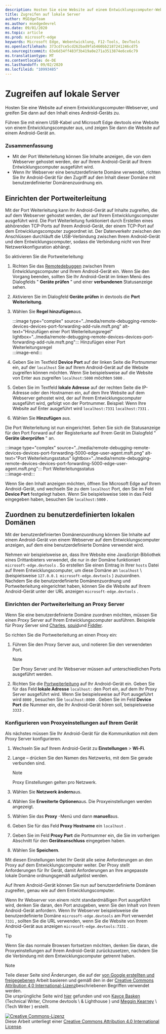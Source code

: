 ```yaml
---
description: Hosten Sie eine Website auf einem Entwicklungscomputer-Webserver, und greifen Sie dann auf den Inhalt eines Android-Geräts zu.
title: Zugreifen auf lokale Server
author: MSEdgeTeam
ms.author: msedgedevrel
ms.date: 09/01/2020
ms.topic: article
ms.prod: microsoft-edge
keywords: Microsoft Edge, Webentwicklung, F12-Tools, DevTools
ms.openlocfilehash: 373cd7ce5cd262bad9fa5460bb2187241246cd75
ms.sourcegitcommit: 63e6d34ff483f3b419a0e271a3513874e6ce6c79
ms.translationtype: MT
ms.contentlocale: de-DE
ms.lasthandoff: 09/02/2020
ms.locfileid: "10993485"
---
```

<!-- Copyright Kayce Basques 

   Licensed under the Apache License, Version 2.0 (the "License");
   you may not use this file except in compliance with the License.
   You may obtain a copy of the License at

       https://www.apache.org/licenses/LICENSE-2.0

   Unless required by applicable law or agreed to in writing, software
   distributed under the License is distributed on an "AS IS" BASIS,
   WITHOUT WARRANTIES OR CONDITIONS OF ANY KIND, either express or implied.
   See the License for the specific language governing permissions and
   limitations under the License.  -->  





# Zugreifen auf lokale Server   




Hosten Sie eine Website auf einem Entwicklungscomputer-Webserver, und greifen Sie dann auf den Inhalt eines Android-Geräts zu.  

Führen Sie mit einem USB-Kabel und Microsoft Edge devtools eine Website von einem Entwicklungscomputer aus, und zeigen Sie dann die Website auf einem Android-Gerät an.  

### Zusammenfassung  

*   Mit der Port Weiterleitung können Sie Inhalte anzeigen, die von dem Webserver gehostet werden, der auf Ihrem Android-Gerät auf Ihrem Entwicklungscomputer ausgeführt wird.  
*   Wenn Ihr Webserver eine benutzerdefinierte Domäne verwendet, richten Sie Ihr Android-Gerät für den Zugriff auf den Inhalt dieser Domäne mit benutzerdefinierter Domänenzuordnung ein.  

## Einrichten der Portweiterleitung   

Mit der Port Weiterleitung kann Ihr Android-Gerät auf Inhalte zugreifen, die auf dem Webserver gehostet werden, der auf Ihrem Entwicklungscomputer ausgeführt wird.  Die Port Weiterleitung funktioniert durch Erstellen eines abhörenden TCP-Ports auf Ihrem Android-Gerät, der einem TCP-Port auf dem Entwicklungscomputer zugeordnet ist.  Der Datenverkehr zwischen den Anschlüssen durchläuft die USB-Verbindung zwischen Ihrem Android-Gerät und dem Entwicklungscomputer, sodass die Verbindung nicht von Ihrer Netzwerkkonfiguration abhängt.  

So aktivieren Sie die Portweiterleitung:  

1.  Richten Sie das [Remotedebuggen][RemoteDebuggingGettingStarted] zwischen Ihrem Entwicklungscomputer und Ihrem Android-Gerät ein.  Wenn Sie den Vorgang beenden, sollten Sie Ihr Android-Gerät im linken Menü des Dialogfelds " **Geräte prüfen** " und einer **verbundenen** Statusanzeige sehen.  
1.  Aktivieren Sie im Dialogfeld **Geräte prüfen** in devtools die **Port Weiterleitung**.  
1.  Wählen Sie **Regel hinzufügen**aus.  
    
    :::image type="complex" source="../media/remote-debugging-remote-devices-devices-port-forwarding-add-rule.msft.png" alt-text="Hinzufügen einer Port Weiterleitungsregel" lightbox="../media/remote-debugging-remote-devices-devices-port-forwarding-add-rule.msft.png":::
       Hinzufügen einer Port Weiterleitungsregel  
    :::image-end:::  
    
1.  Geben Sie im Textfeld **Device Port** auf der linken Seite die Portnummer ein, auf der `localhost` Sie auf Ihrem Android-Gerät auf die Website zugreifen können möchten.  Wenn Sie beispielsweise auf die Website von Enter aus zugreifen `localhost:5000` möchten `5000` .  
1.  Geben Sie im Textfeld **lokale Adresse** auf der rechten Seite die IP-Adresse oder den Hostnamen ein, auf dem Ihre Website auf dem Webserver gehostet wird, der auf Ihrem Entwicklungscomputer ausgeführt wird, gefolgt von der Portnummer.  Beispiel: Wenn Ihre Website auf Enter ausgeführt wird `localhost:7331` `localhost:7331` .  
1.  Wählen Sie **Hinzufügen** aus.  
    
Die Port Weiterleitung ist nun eingerichtet.  Sehen Sie sich die Statusanzeige für den Port Forward auf der Registerkarte auf Ihrem Gerät im Dialogfeld " **Geräte überprüfen** " an.  

:::image type="complex" source="../media/remote-debugging-remote-devices-devices-port-forwarding-5000-edge-user-agent.msft.png" alt-text="Port Weiterleitungsstatus" lightbox="../media/remote-debugging-remote-devices-devices-port-forwarding-5000-edge-user-agent.msft.png":::
   Port Weiterleitungsstatus  
:::image-end:::  

Wenn Sie den Inhalt anzeigen möchten, öffnen Sie Microsoft Edge auf Ihrem Android-Gerät, und wechseln Sie zu dem `localhost` Port, den Sie im Feld **Device Port** festgelegt haben.  Wenn Sie beispielsweise `5000` in das Feld eingegeben haben, besuchen Sie `localhost:5000` .  

## Zuordnen zu benutzerdefinierten lokalen Domänen   

Mit der benutzerdefinierten Domänenzuordnung können Sie Inhalte auf einem Android-Gerät von einem Webserver auf dem Entwicklungscomputer anzeigen, auf dem eine benutzerdefinierte Domäne verwendet wird.  

Nehmen wir beispielsweise an, dass Ihre Website eine JavaScript-Bibliothek eines Drittanbieters verwendet, die nur in der Domäne funktioniert `microsoft-edge.devtools` .  So erstellen Sie einen Eintrag in Ihrer `hosts` Datei auf Ihrem Entwicklungscomputer, um diese Domäne an `localhost` \ (beispielsweise `127.0.0.1 microsoft-edge.devtools` \) zuzuordnen.  Nachdem Sie die benutzerdefinierte Domänenzuordnung und Portweiterleitung eingerichtet haben, können Sie die Website auf Ihrem Android-Gerät unter der URL anzeigen `microsoft-edge.devtools` .  

### Einrichten der Portweiterleitung an Proxy Server  

Wenn Sie eine benutzerdefinierte Domäne zuordnen möchten, müssen Sie einen Proxy Server auf Ihrem Entwicklungscomputer ausführen.  Beispiele für Proxy Server sind [Charles][CharlesWebDebuggingProxy], [squid][SquidOptimisingWebDelivery]und [Fiddler][FiddlerWebDebuggingProxy].  

So richten Sie die Portweiterleitung an einen Proxy ein:  

1.  Führen Sie den Proxy Server aus, und notieren Sie den verwendeten Port.  
    
    > [!NOTE]
    > Der Proxy Server und Ihr Webserver müssen auf unterschiedlichen Ports ausgeführt werden.  
    
1.  Richten Sie die [Portweiterleitung](#set-up-port-forwarding) auf Ihr Android-Gerät ein.  Geben Sie für das Feld **lokale Adresse** `localhost:` den Port ein, auf dem Ihr Proxy Server ausgeführt wird.  Wenn Sie beispielsweise auf Port ausgeführt wird `8000` , besuchen Sie `localhost:8000` .  Geben Sie im Feld **Device Port** die Nummer ein, die Ihr Android-Gerät hören soll, beispielsweise `3333` .  
    
### Konfigurieren von Proxyeinstellungen auf Ihrem Gerät  

Als nächstes müssen Sie Ihr Android-Gerät für die Kommunikation mit dem Proxy Server konfigurieren.  

1.  Wechseln Sie auf Ihrem Android-Gerät zu **Einstellungen**  >  **Wi-Fi**.  
1.  Lange – drücken Sie den Namen des Netzwerks, mit dem Sie gerade verbunden sind.  
    
    > [!NOTE]
    > Proxy Einstellungen gelten pro Netzwerk.  
    
1.  Wählen Sie **Netzwerk ändern**aus.  
1.  Wählen Sie **Erweiterte Optionen**aus.  Die Proxyeinstellungen werden angezeigt.  
1.  Wählen Sie das **Proxy** -Menü und dann **manuell**aus.  
1.  Geben Sie für das Feld **Proxy Hostname** ein `localhost` .  
1.  Geben Sie im Feld **Proxy Port** die Portnummer ein, die Sie im vorherigen Abschnitt für den **Geräteanschluss** eingegeben haben.  
1.  Wählen Sie **Speichern**.  
    
Mit diesen Einstellungen leitet Ihr Gerät alle seine Anforderungen an den Proxy auf dem Entwicklungscomputer weiter.  Der Proxy stellt Anforderungen für Ihr Gerät, damit Anforderungen an Ihre angepasste lokale Domäne ordnungsgemäß aufgelöst werden.  

Auf Ihrem Android-Gerät können Sie nun auf benutzerdefinierte Domänen zugreifen, genau wie auf dem Entwicklungscomputer.  

Wenn Ihr Webserver von einem nicht standardmäßigen Port ausgeführt wird, denken Sie daran, den Port anzugeben, wenn Sie den Inhalt von Ihrem Android-Gerät anfordern.  Wenn Ihr Webserver beispielsweise die benutzerdefinierte Domäne `microsoft-edge.devtools` am Port verwendet `7331` , sollten Sie die URL verwenden, wenn Sie die Website von Ihrem Android-Gerät aus anzeigen `microsoft-edge.devtools:7331` .  

> [!TIP]
> Wenn Sie das normale Browsen fortsetzen möchten, denken Sie daran, die Proxyeinstellungen auf Ihrem Android-Gerät zurückzusetzen, nachdem Sie die Verbindung mit dem Entwicklungscomputer getrennt haben.  

<!--  
  


-->  
<!-- links -->  

[RemoteDebuggingGettingStarted]: ./index.md "Erste Schritte mit dem Remotedebuggen von Android-Geräten | Microsoft docs"  

[CharlesWebDebuggingProxy]: https://www.charlesproxy.com "Charles Web Debugging-Proxy"  

[SquidOptimisingWebDelivery]: https://www.squid-cache.org "Squid: Optimieren der Web-Zustellung"  

[FiddlerWebDebuggingProxy]: https://www.telerik.com/fiddler "Fiddler-Free Web Debugging Proxy"  

> [!NOTE]
> Teile dieser Seite sind Änderungen, die auf der [von Google erstellten und freigegebenen][GoogleSitePolicies] Arbeit basieren und gemäß den in der [Creative Commons Attribution 4,0 International-Lizenz][CCA4IL]beschriebenen Begriffen verwendet werden.  
> Die ursprüngliche Seite wird [hier](https://developers.google.com/web/tools/chrome-devtools/remote-debugging/local-server) gefunden und von [Kayce Basken][KayceBasques] (Technical Writer, Chrome devtools \ & Lighthouse \) und [Meggin Kearney][MegginKearney] \ (Tech Writer \) erstellt.  

[![Creative Commons-Lizenz][CCby4Image]][CCA4IL]  
Diese Arbeit unterliegt einer [Creative Commons Attribution 4.0 International License][CCA4IL].  

[CCA4IL]: https://creativecommons.org/licenses/by/4.0  
[CCby4Image]: https://i.creativecommons.org/l/by/4.0/88x31.png  
[GoogleSitePolicies]: https://developers.google.com/terms/site-policies  
[KayceBasques]: https://developers.google.com/web/resources/contributors/kaycebasques  
[MegginKearney]: https://developers.google.com/web/resources/contributors/megginkearney  
